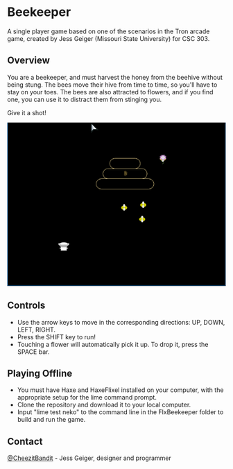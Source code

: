 # Beekeeper

A single player game based on one of the scenarios in the Tron arcade game, created
by Jess Geiger (Missouri State University) for CSC 303.

## Overview

You are a beekeeper, and must harvest the honey from the beehive without being stung. The bees move their hive from time to time, so you'll have to stay on your toes. The bees are also attracted to flowers, and if you find one, you can use it to distract them from stinging you.

Give it a shot!


![Screenshot](/docs/BeekeeperScreencap.png?raw=true)


## Controls
* Use the arrow keys to move in the corresponding directions: UP, DOWN, LEFT, RIGHT.
* Press the SHIFT key to run!
* Touching a flower will automatically pick it up. To drop it, press the SPACE bar.

## Playing Offline
* You must have Haxe and HaxeFlixel installed on your computer, with the appropriate setup for the lime command prompt.
* Clone the repository and download it to your local computer.
* Input "lime test neko" to the command line in the FlxBeekeeper folder to build and run the game.

## Contact
[@CheezitBandit](https://github.com/CheezitBandit) - Jess Geiger, designer and programmer
